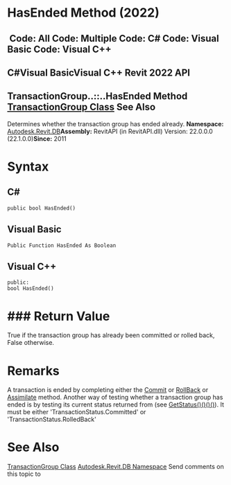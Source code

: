 # HasEnded Method (2022)

﻿
 Code: All Code: Multiple Code: C# Code: Visual Basic Code: Visual C++   
---  
C#Visual BasicVisual C++
Revit 2022 API  
---  
TransactionGroup..::..HasEnded Method   
[TransactionGroup Class](f1113d30-4c36-7844-1537-aad7f095cea0.md "TransactionGroup Class") See Also  
---  
Determines whether the transaction group has ended already. 
**Namespace:** [Autodesk.Revit.DB](87546ba7-461b-c646-cbb1-2cb8f5bff8b2.md "Autodesk.Revit.DB Namespace")**Assembly:** RevitAPI (in RevitAPI.dll) Version: 22.0.0.0 (22.1.0.0)**Since:** 2011 
# Syntax
C#  
---  
```text
public bool HasEnded()
```
  
Visual Basic  
---  
```text
Public Function HasEnded As Boolean
```
  
Visual C++  
---  
```text
public:
bool HasEnded()
```
  
# ### Return Value
True if the transaction group has already been committed or rolled back, False otherwise. 
# Remarks
A transaction is ended by completing either the [Commit](11878443-43f2-63fb-a95d-baa1eeab776d.md "Commit Method") or [RollBack](2efcf628-bb40-bf36-a2e4-eaeca4cca461.md "RollBack Method") or [Assimilate](158471e4-5554-16ed-f9bf-f7499b86309c.md "Assimilate Method") method. Another way of testing whether a transaction group has ended is by testing its current status returned from (see [GetStatus()()()()](80db1b02-e36c-1c4e-1788-fd92b0d20a1f.md "GetStatus Method")). It must be either 'TransactionStatus.Committed' or 'TransactionStatus.RolledBack' 
# See Also
[TransactionGroup Class](f1113d30-4c36-7844-1537-aad7f095cea0.md "TransactionGroup Class")
[Autodesk.Revit.DB Namespace](87546ba7-461b-c646-cbb1-2cb8f5bff8b2.md "Autodesk.Revit.DB Namespace")
Send comments on this topic to 